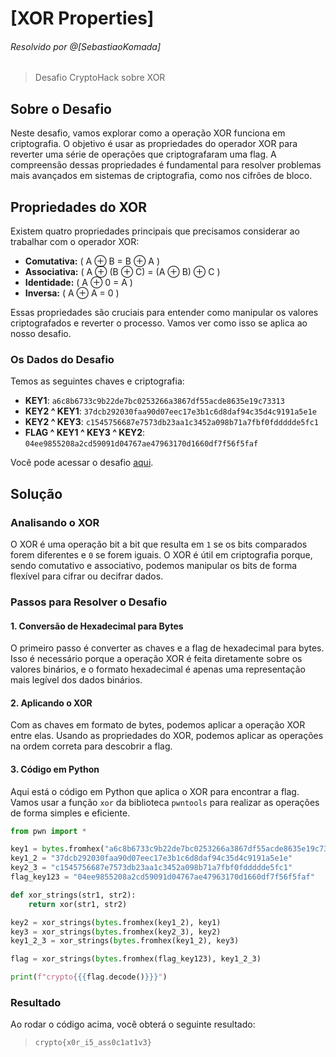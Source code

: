 # [XOR Properties]  
###### Resolvido por @[SebastiaoKomada]  
> Desafio CryptoHack sobre XOR

## Sobre o Desafio  
Neste desafio, vamos explorar como a operação XOR funciona em criptografia. O objetivo é usar as propriedades do operador XOR para reverter uma série de operações que criptografaram uma flag. A compreensão dessas propriedades é fundamental para resolver problemas mais avançados em sistemas de criptografia, como nos cifrões de bloco.

## Propriedades do XOR  
Existem quatro propriedades principais que precisamos considerar ao trabalhar com o operador XOR:

- **Comutativa:** \( A &#8853; B = B &#8853; A \)
- **Associativa:** \( A &#8853; (B &#8853; C) = (A &#8853; B) &#8853; C \)
- **Identidade:** \( A &#8853; 0 = A \)
- **Inversa:** \( A &#8853; A = 0 \)

Essas propriedades são cruciais para entender como manipular os valores criptografados e reverter o processo. Vamos ver como isso se aplica ao nosso desafio.

### Os Dados do Desafio
Temos as seguintes chaves e criptografia:

- **KEY1**: `a6c8b6733c9b22de7bc0253266a3867df55acde8635e19c73313`
- **KEY2 ^ KEY1**: `37dcb292030faa90d07eec17e3b1c6d8daf94c35d4c9191a5e1e`
- **KEY2 ^ KEY3**: `c1545756687e7573db23aa1c3452a098b71a7fbf0fddddde5fc1`
- **FLAG ^ KEY1 ^ KEY3 ^ KEY2**: `04ee9855208a2cd59091d04767ae47963170d1660df7f56f5faf`

Você pode acessar o desafio [aqui](https://cryptohack.org/courses/intro/xor1/).

## Solução

### Analisando o XOR  
O XOR é uma operação bit a bit que resulta em `1` se os bits comparados forem diferentes e `0` se forem iguais. O XOR é útil em criptografia porque, sendo comutativo e associativo, podemos manipular os bits de forma flexível para cifrar ou decifrar dados.

### Passos para Resolver o Desafio

#### 1. Conversão de Hexadecimal para Bytes
O primeiro passo é converter as chaves e a flag de hexadecimal para bytes. Isso é necessário porque a operação XOR é feita diretamente sobre os valores binários, e o formato hexadecimal é apenas uma representação mais legível dos dados binários.

#### 2. Aplicando o XOR  
Com as chaves em formato de bytes, podemos aplicar a operação XOR entre elas. Usando as propriedades do XOR, podemos aplicar as operações na ordem correta para descobrir a flag.

#### 3. Código em Python  
Aqui está o código em Python que aplica o XOR para encontrar a flag. Vamos usar a função `xor` da biblioteca `pwntools` para realizar as operações de forma simples e eficiente.

```python
from pwn import *

key1 = bytes.fromhex("a6c8b6733c9b22de7bc0253266a3867df55acde8635e19c73313")
key1_2 = "37dcb292030faa90d07eec17e3b1c6d8daf94c35d4c9191a5e1e"  
key2_3 = "c1545756687e7573db23aa1c3452a098b71a7fbf0fddddde5fc1"  
flag_key123 = "04ee9855208a2cd59091d04767ae47963170d1660df7f56f5faf"

def xor_strings(str1, str2):
    return xor(str1, str2)

key2 = xor_strings(bytes.fromhex(key1_2), key1)  
key3 = xor_strings(bytes.fromhex(key2_3), key2)  
key1_2_3 = xor_strings(bytes.fromhex(key1_2), key3)  

flag = xor_strings(bytes.fromhex(flag_key123), key1_2_3)

print(f"crypto{{{flag.decode()}}}")
```

### Resultado  
Ao rodar o código acima, você obterá o seguinte resultado:

>`crypto{x0r_i5_ass0c1at1v3}`
